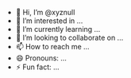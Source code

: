 - 👋 Hi, I’m @xyznull
- 👀 I’m interested in ...
- 🌱 I’m currently learning ...
- 💞️ I’m looking to collaborate on ...
- 📫 How to reach me ...
- 😄 Pronouns: ...
- ⚡ Fun fact: ...

<!---
xyznull/xyznull is a ✨ special ✨ repository because its `README.md` (this file) appears on your GitHub profile.
You can click the Preview link to take a look at your changes.
--->
